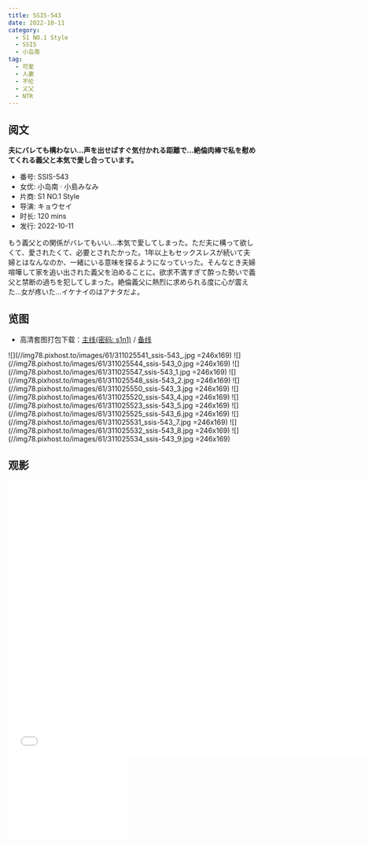 ```yaml
---
title: SSIS-543
date: 2022-10-11
category:
  - S1 NO.1 Style
  - SSIS
  - 小岛南
tag:
  - 可爱
  - 人妻
  - 不伦
  - 义父
  - NTR
---
```


## 阅文

**夫にバレても構わない…声を出せばすぐ気付かれる距離で…絶倫肉棒で私を慰めてくれる義父と本気で愛し合っています。**

* 番号: SSIS-543
* 女优: 小岛南 · 小島みなみ
* 片商: S1 NO.1 Style
* 导演: キョウセイ
* 时长: 120 mins
* 发行: 2022-10-11

もう義父との関係がバレてもいい…本気で愛してしまった。ただ夫に構って欲しくて、愛されたくて、必要とされたかった。1年以上もセックスレスが続いて夫婦とはなんなのか、一緒にいる意味を探るようになっていった。そんなとき夫婦喧嘩して家を追い出された義父を泊めることに。欲求不満すぎて酔った勢いで義父と禁断の過ちを犯してしまった。絶倫義父に熱烈に求められる度に心が震えた…女が疼いた…イケナイのはアナタだよ。

## 览图

* 高清套图打包下载：[主线(密码: s1n1)](//url87.ctfile.com/f/37076987-690529178-7f59ce?p=ssis) / [备线](//pixhost.to/gallery/epPyt/download)

![](//img78.pixhost.to/images/61/311025541_ssis-543_.jpg =246x169)
![](//img78.pixhost.to/images/61/311025544_ssis-543_0.jpg =246x169)
![](//img78.pixhost.to/images/61/311025547_ssis-543_1.jpg =246x169)
![](//img78.pixhost.to/images/61/311025548_ssis-543_2.jpg =246x169)
![](//img78.pixhost.to/images/61/311025550_ssis-543_3.jpg =246x169)
![](//img78.pixhost.to/images/61/311025520_ssis-543_4.jpg =246x169)
![](//img78.pixhost.to/images/61/311025523_ssis-543_5.jpg =246x169)
![](//img78.pixhost.to/images/61/311025525_ssis-543_6.jpg =246x169)
![](//img78.pixhost.to/images/61/311025531_ssis-543_7.jpg =246x169)
![](//img78.pixhost.to/images/61/311025532_ssis-543_8.jpg =246x169)
![](//img78.pixhost.to/images/61/311025534_ssis-543_9.jpg =246x169)

## 观影

<iframe width="740" height="560" src="//dood.wf/e/apgrggh3xqwnwgb0n08pm9vy18ethtf3" scrolling="no" frameborder="0" allowfullscreen="true"></iframe>

<iframe width="246" height="169" src="//dood.wf/e/t2n0cybuzix7stqklk2d5q18eqqzaq9o" scrolling="no" frameborder="0" allowfullscreen="true"></iframe>
